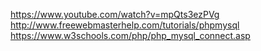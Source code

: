 https://www.youtube.com/watch?v=mpQts3ezPVg
http://www.freewebmasterhelp.com/tutorials/phpmysql
https://www.w3schools.com/php/php_mysql_connect.asp